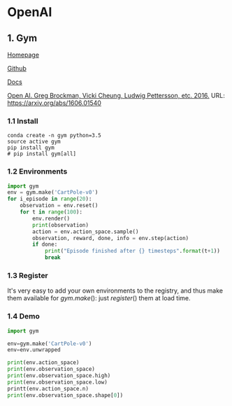 # OpenAI

## 1. Gym

[Homepage](https://gym.openai.com/)

[Github](https://github.com/openai/gym)

[Docs](https://gym.openai.com/docs/)

[Open AI. Greg Brockman, Vicki Cheung, Ludwig Pettersson, etc. 2016.](http://papers-repo.oss-cn-beijing.aliyuncs.com/Open-AI-gym.pdf) URL: https://arxiv.org/abs/1606.01540

### 1.1 Install

```bas
conda create -n gym python=3.5
source active gym
pip install gym
# pip install gym[all]
```

### 1.2 Environments

```python
import gym
env = gym.make('CartPole-v0')
for i_episode in range(20):
    observation = env.reset()
    for t in range(100):
        env.render()
        print(observation)
        action = env.action_space.sample()
        observation, reward, done, info = env.step(action)
        if done:
            print("Episode finished after {} timesteps".format(t+1))
            break
```

### 1.3 Register

It's very easy to add your own environments to the registry, and thus make them available for $gym.make()$: just $register()$ them at load time.

### 1.4 Demo

```python
import gym

env=gym.make('CartPole-v0')
env=env.unwrapped

print(env.action_space)
print(env.observation_space)
print(env.observation_space.high)
print(env.observation_space.low)
printt(env.action_space.n)
print(env.observation_space.shape[0])
```

